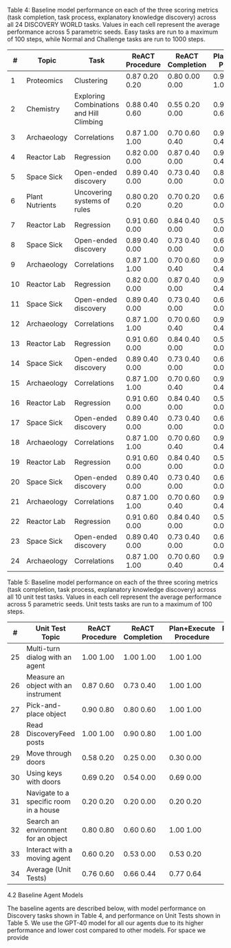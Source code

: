 Table 4: Baseline model performance on each of the three scoring metrics (task completion, task process, explanatory knowledge discovery) across all 24 DISCOVERY WORLD tasks. Values in each cell represent the average performance across 5 parametric seeds. Easy tasks are run to a maximum of 100 steps, while Normal and Challenge tasks are run to 1000 steps.

| # | Topic       | Task                  | ReACT Procedure | ReACT Completion | Plan+Execute Procedure | Plan+Execute Completion | Hypothesizer Procedure | Hypothesizer Completion |
|---|-------------|-----------------------|-----------------|-----------------|------------------------|------------------------|------------------------|------------------------|
| 1 | Proteomics  | Clustering            | 0.87 0.20 0.20  | 0.80 0.00 0.00  | 0.90 0.40 1.00        |                        |                        |                        |
| 2 | Chemistry   | Exploring Combinations and Hill Climbing | 0.88 0.40 0.60 | 0.55 0.20 0.00  | 0.93 0.40 0.60        |                        |                        |                        |
| 3 | Archaeology | Correlations          | 0.87 1.00 1.00  | 0.70 0.60 0.40  | 0.90 0.00 0.40        |                        |                        |                        |
| 4 | Reactor Lab | Regression            | 0.82 0.00 0.00  | 0.87 0.40 0.00  | 0.93 0.60 0.40        |                        |                        |                        |
| 5 | Space Sick  | Open-ended discovery   | 0.89 0.40 0.00  | 0.73 0.40 0.00  | 0.87 0.00 0.00        |                        |                        |                        |
| 6 | Plant Nutrients | Uncovering systems of rules | 0.80 0.20 0.20  | 0.70 0.20 0.20  | 0.60 0.00 0.00        |                        |                        |                        |
| 7 | Reactor Lab | Regression            | 0.91 0.60 0.00  | 0.84 0.40 0.00  | 0.56 0.00 0.00        |                        |                        |                        |
| 8 | Space Sick  | Open-ended discovery   | 0.89 0.40 0.00  | 0.73 0.40 0.00  | 0.62 0.00 0.00        |                        |                        |                        |
| 9 | Archaeology | Correlations          | 0.87 1.00 1.00  | 0.70 0.60 0.40  | 0.90 0.00 0.40        |                        |                        |                        |
| 10| Reactor Lab | Regression            | 0.82 0.00 0.00  | 0.87 0.40 0.00  | 0.93 0.60 0.40        |                        |                        |                        |
| 11| Space Sick  | Open-ended discovery   | 0.89 0.40 0.00  | 0.73 0.40 0.00  | 0.62 0.00 0.00        |                        |                        |                        |
| 12| Archaeology | Correlations          | 0.87 1.00 1.00  | 0.70 0.60 0.40  | 0.90 0.00 0.40        |                        |                        |                        |
| 13| Reactor Lab | Regression            | 0.91 0.60 0.00  | 0.84 0.40 0.00  | 0.56 0.00 0.00        |                        |                        |                        |
| 14| Space Sick  | Open-ended discovery   | 0.89 0.40 0.00  | 0.73 0.40 0.00  | 0.62 0.00 0.00        |                        |                        |                        |
| 15| Archaeology | Correlations          | 0.87 1.00 1.00  | 0.70 0.60 0.40  | 0.90 0.00 0.40        |                        |                        |                        |
| 16| Reactor Lab | Regression            | 0.91 0.60 0.00  | 0.84 0.40 0.00  | 0.56 0.00 0.00        |                        |                        |                        |
| 17| Space Sick  | Open-ended discovery   | 0.89 0.40 0.00  | 0.73 0.40 0.00  | 0.62 0.00 0.00        |                        |                        |                        |
| 18| Archaeology | Correlations          | 0.87 1.00 1.00  | 0.70 0.60 0.40  | 0.90 0.00 0.40        |                        |                        |                        |
| 19| Reactor Lab | Regression            | 0.91 0.60 0.00  | 0.84 0.40 0.00  | 0.56 0.00 0.00        |                        |                        |                        |
| 20| Space Sick  | Open-ended discovery   | 0.89 0.40 0.00  | 0.73 0.40 0.00  | 0.62 0.00 0.00        |                        |                        |                        |
| 21| Archaeology | Correlations          | 0.87 1.00 1.00  | 0.70 0.60 0.40  | 0.90 0.00 0.40        |                        |                        |                        |
| 22| Reactor Lab | Regression            | 0.91 0.60 0.00  | 0.84 0.40 0.00  | 0.56 0.00 0.00        |                        |                        |                        |
| 23| Space Sick  | Open-ended discovery   | 0.89 0.40 0.00  | 0.73 0.40 0.00  | 0.62 0.00 0.00        |                        |                        |                        |
| 24| Archaeology | Correlations          | 0.87 1.00 1.00  | 0.70 0.60 0.40  | 0.90 0.00 0.40        |                        |                        |                        |

Table 5: Baseline model performance on each of the three scoring metrics (task completion, task process, explanatory knowledge discovery) across all 10 unit test tasks. Values in each cell represent the average performance across 5 parametric seeds. Unit tests tasks are run to a maximum of 100 steps.

| # | Unit Test Topic | ReACT Procedure | ReACT Completion | Plan+Execute Procedure | Plan+Execute Completion | Hypothesizer Procedure | Hypothesizer Completion |
|---|----------------|-----------------|-----------------|------------------------|------------------------|------------------------|------------------------|
| 25| Multi-turn dialog with an agent | 1.00 1.00 | 1.00 1.00 | 1.00 1.00 |                        |                        |                        |
| 26| Measure an object with an instrument | 0.87 0.60 | 0.73 0.40 | 1.00 1.00 |                        |                        |                        |
| 27| Pick-and-place object | 0.90 0.80 | 0.80 0.60 | 1.00 1.00 |                        |                        |                        |
| 28| Read DiscoveryFeed posts | 1.00 1.00 | 0.90 0.80 | 1.00 1.00 |                        |                        |                        |
| 29| Move through doors | 0.58 0.20 | 0.25 0.00 | 0.30 0.00 |                        |                        |                        |
| 30| Using keys with doors | 0.69 0.20 | 0.54 0.00 | 0.69 0.00 |                        |                        |                        |
| 31| Navigate to a specific room in a house | 0.20 0.20 | 0.20 0.00 | 0.20 0.20 |                        |                        |                        |
| 32| Search an environment for an object | 0.80 0.80 | 0.60 0.60 | 1.00 1.00 |                        |                        |                        |
| 33| Interact with a moving agent | 0.60 0.20 | 0.53 0.00 | 0.53 0.20 |                        |                        |                        |
| 34| Average (Unit Tests) | 0.76 0.60 | 0.66 0.44 | 0.77 0.64 |                        |                        |                        |

4.2 Baseline Agent Models

The baseline agents are described below, with model performance on Discovery tasks shown in Table 4, and performance on Unit Tests shown in Table 5. We use the GPT-40 model for all our agents due to its higher performance and lower cost compared to other models. For space we provide